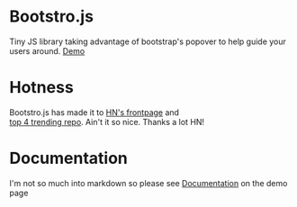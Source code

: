 Bootstro.js
========

Tiny JS library taking advantage of bootstrap's popover to help guide your users around. <a href='http://clu3.github.com/bootstro.js'>Demo</a>


Hotness
========

Bootstro.js has made it to <a href='http://codersquare.com/bootstro-HN-frontpage.png' target='_blank'>HN's frontpage</a> and  
<a target='_blank' href='http://codersquare.com/bootstro-trending-repo.png'>top 4 trending repo</a>. Ain't it so nice. Thanks a lot HN!


Documentation
========

I'm not so much into markdown so please see <a href='http://clu3.github.com/bootstro.js'>Documentation</a> on the demo page
